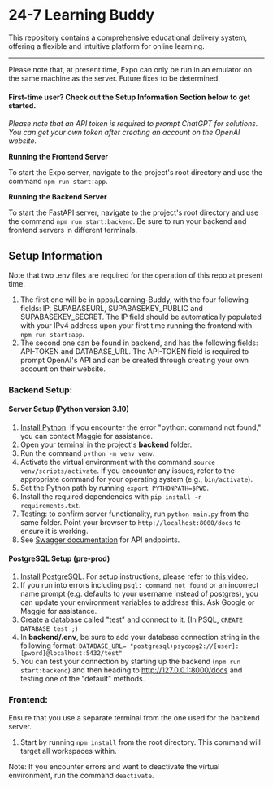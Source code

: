 # 24-7 Learning Buddy

This repository contains a comprehensive educational delivery system, offering a flexible and intuitive platform for online learning.

---

Please note that, at present time, Expo can only be run in an emulator on the same machine as the server. Future fixes to be determined.

#### First-time user? Check out the Setup Information Section below to get started.

*Please note that an API token is required to prompt ChatGPT for solutions. You can get your own token after creating an account on the OpenAI website.*


**Running the Frontend Server**

To start the Expo server, navigate to the project's root directory and use the command `npm run start:app`.

**Running the Backend Server**

To start the FastAPI server, navigate to the project's root directory and use the command `npm run start:backend`. Be sure to run your backend and frontend servers in different terminals.

## Setup Information

Note that two .env files are required for the operation of this repo at present time.

1. The first one will be in apps/Learning-Buddy, with the four following fields: IP, SUPABASEURL, SUPABASEKEY_PUBLIC and SUPABASEKEY_SECRET. The IP field should be automatically populated with your IPv4 address upon your first time running the frontend with `npm run start:app`.
2. The second one can be found in backend, and has the following fields: API-TOKEN and DATABASE_URL. The API-TOKEN field is required to prompt OpenAI's API and can be created through creating your own account on their website.

### Backend Setup:

#### Server Setup (Python version 3.10)

1. [Install Python](https://www.python.org/downloads/). If you encounter the error "python: command not found," you can contact Maggie for assistance.
2. Open your terminal in the project's **backend** folder.
3. Run the command `python -m venv venv`.
4. Activate the virtual environment with the command `source venv/scripts/activate`. If you encounter any issues, refer to the appropriate command for your operating system (e.g., `bin/activate`).
5. Set the Python path by running `export PYTHONPATH=$PWD`.
6. Install the required dependencies with `pip install -r requirements.txt`.
7. Testing: to confirm server functionality, run `python main.py` from the same folder. Point your browser to `http://localhost:8000/docs` to ensure it is working.
8. See [Swagger documentation](https://swagger.io/tools/swaggerhub/hosted-api-documentation/?utm_source=aw&utm_medium=ppcg&utm_campaign=SEM_SwaggerHub_PR_NA_ENG_EXT_Prospecting&utm_term=swagger%20documentation&utm_content=511173019836&gclid=CjwKCAjwyeujBhA5EiwA5WD7_X2UbJaNbXlf7NY1KCjj-ntQi4hFAhlAZKhr4f80x9AiYo_HQRhN3hoCMVQQAvD_BwE&gclsrc=aw.ds) for API endpoints.

#### PostgreSQL Setup (pre-prod)

1. [Install PostgreSQL](https://www.postgresql.org/download/). For setup instructions, please refer to [this video](https://youtu.be/qw--VYLpxG4?t=863). 
2. If you run into errors including `psql: command not found` or an incorrect name prompt (e.g. defaults to your username instead of postgres), you can update your environment variables to address this. Ask Google or Maggie for assistance.
3. Create a database called "test" and connect to it. (In PSQL, `CREATE DATABASE test ;`)
4. In **backend/.env**, be sure to add your database connection string in the following format: `DATABASE_URL= "postgresql+psycopg2://[user]:[pword]@localhost:5432/test"`
5. You can test your connection by starting up the backend (`npm run start:backend`) and then heading to 
http://127.0.0.1:8000/docs and testing one of the "default" methods.
### Frontend:

Ensure that you use a separate terminal from the one used for the backend server.

1. Start by running `npm install` from the root directory. This command will target all workspaces within.

Note: If you encounter errors and want to deactivate the virtual environment, run the command `deactivate`.
